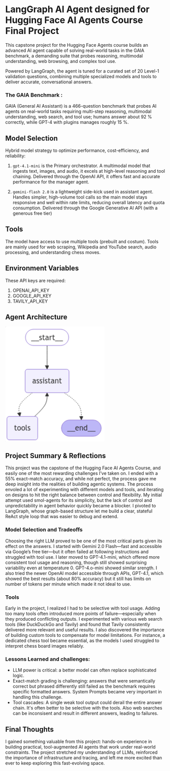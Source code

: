 # LangGraph AI Agent designed for Hugging Face AI Agents Course Final Project

This capstone project for the Hugging Face Agents course builds an advanced AI agent capable of solving real-world tasks in the GAIA benchmark, a demanding suite that probes reasoning, multimodal understanding, web browsing, and complex tool use.

Powered by LangGraph, the agent is tuned for a curated set of 20 Level-1 validation questions, combining multiple specialized models and tools to deliver accurate, conversational answers.

### The GAIA Benchmark :
GAIA (General AI Assistant) is a 466-question benchmark that probes AI agents on real-world tasks requiring multi-step reasoning, multimodal understanding, web search, and tool use; humans answer about 92 % correctly, while GPT-4 with plugins manages roughly 15 %.


## Model Selection

Hybrid model strategy to optimize performance, cost-efficiency, and reliability:

1. `gpt-4.1-mini` is the Primary orchestrator. A multimodal model that ingests text, images, and audio, it excels at high-level reasoning and tool chaining. Delivered through the OpenAI API, it offers fast and accurate performance for the manager agent.

2. `gemini-flash 2.0` is a lightweight side-kick used in assistant agent. Handles simpler, high-volume tool calls so the main model stays responsive and well within rate limits, reducing overall latency and quota consumption. Delivered through the Google Generative AI API (with a generous free tier)

## Tools

The model have access to use multiple tools (prebuilt and costum). Tools are mainly used for web scraping, Wikipedia and YouTube search, audio processing, and understanding chess moves.

## Environment Variables

These API keys are required:
1. OPENAI_API_KEY
2. GOOGLE_API_KEY 
3. TAVILY_API_KEY

## Agent Architecture

![diagram](./Architecture.png)

## Project Summary & Reflections
This project was the capstone of the Hugging Face AI Agents Course, and easily one of the most rewarding challenges I’ve taken on. I ended with a 55% exact-match accuracy, and while not perfect, the process gave me deep insight into the realities of building agentic systems.
The process envoled a lot of experimenting with different models and tools, and iterating on designs to hit the right balance between control and flexibility. My initial attempt used smol-agents for its simplicity, but the lack of control and unpredictability in agent behavior quickly became a blocker. I pivoted to LangGraph, whose graph-based structure let me build a clear, stateful ReAct style loop that was easier to debug and extend.

### Model Selection and Tradeoffs
Choosing the right LLM proved to be one of the most critical parts given its effect on the answers. I started with Gemini 2.0 Flash—fast and accessible via Google’s free tier—but it often failed at following instructions and struggled with tool use. I later moved to GPT-4.1-mini, which offered more consistent tool usage and reasoning, though still showed surprising variability even at temperature 0. GPT-4.o-mini showed similar srength. I also tried the newer OpenAI model accessible through APIs, GPT-4.1, which showed the best results (about 80% accuracy) but it still has limits on number of tokens per minute which made it not ideal to use. 

### Tools
Early in the project, I realized I had to be selective with tool usage. Adding too many tools often introduced more points of failure—especially when they produced conflicting outputs. I experimented with various web search tools (like DuckDuckGo and Tavily) and found that Tavily consistently delivered more relevant and useful results. I also discovered the importance of building custom tools to compensate for model limitations. For instance, a dedicated chess tool became essential, as the models I used struggled to interpret chess board images reliably.

### Lessons Learned and challenges:
- LLM power is critical: a better model can often replace sophisticated logic.
- Exact-match grading is challenging: answers that were semantically correct but phrased differently still failed as the benchmark requires specific formatted answers. System Prompts became very important in handling this challenge.
- Tool cascades: A single weak tool output could derail the entire answer chain. It's often better to be selective with the tools. Also web searches can be inconsisent and result in different answers, leading to failures. 



## Final Thoughts
I gained something valuable from this project: hands-on experience in building practical, tool-augmented AI agents that work under real-world constraints. The project stretched my understanding of LLMs, reinforced the importance of infrastructure and tracing, and left me more excited than ever to keep exploring this fast-evolving space.



